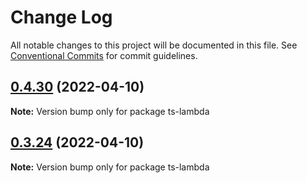 # Change Log

All notable changes to this project will be documented in this file.
See [Conventional Commits](https://conventionalcommits.org) for commit guidelines.

## [0.4.30](https://github.com/iac-factory/aws-lambda/compare/ts-lambda@0.3.29...ts-lambda@0.4.30) (2022-04-10)

**Note:** Version bump only for package ts-lambda





## [0.3.24](https://github.com/iac-factory/aws-lambda/compare/ts-lambda@0.3.23...ts-lambda@0.3.24) (2022-04-10)

**Note:** Version bump only for package ts-lambda
